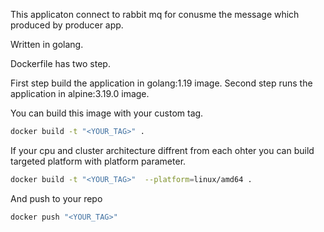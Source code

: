 
This applicaton connect to rabbit mq for conusme the message which produced by producer app.

Written in golang.

Dockerfile has two step. 

First step build the application in golang:1.19 image.
Second step runs the application in alpine:3.19.0 image.

You can build this image with your custom tag.

```bash
docker build -t "<YOUR_TAG>" .   
```

If your cpu and cluster architecture diffrent from each ohter you can build targeted platform with platform parameter.

```bash
docker build -t "<YOUR_TAG>"  --platform=linux/amd64 .
```

And push to your repo

```bash
docker push "<YOUR_TAG>"
```